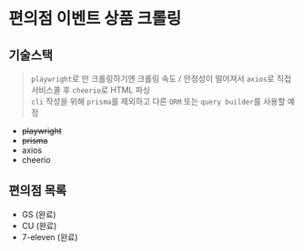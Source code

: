 # 편의점 이벤트 상품 크롤링

## 기술스택

> `playwright`로 만 크롤링하기엔 크롤링 속도 / 안정성이 떨어져서 `axios`로 직접 서비스콜 후 `cheerio`로 HTML 파싱  
> `cli` 작성을 위해 `prisma`를 제외하고 다른 `ORM` 또는 `query builder`를 사용할 예정

- ~~playwright~~
- ~~prisma~~
- axios
- cheerio

## 편의점 목록

- GS (완료)
- CU (완료)
- 7-eleven (완료)

